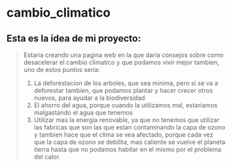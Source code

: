 # cambio_climatico

## Esta es la idea de mi proyecto:
> Estaria creando una pagina web en la que daria consejos sobre como desacelerar el cambio climatico y que podamos vivir mejor tambien, uno de estos puntos seria:
> 1. La deforestacion de los arboles, que sea minima, pero si se va a deforestar tambien, que podamos plantar y hacer crecer otros nuevos, para ayudar a la biodiversidad
> 2. El ahorro del agua, porque cuando la utilizamos mal, estariamos malgastando el agua que tenemos
> 3. Utilizar mas la energia renovable, ya que no tenemos que utilizar las fabricas que son las que estan contaminando la capa de ozono y tambien hace que el clima se vea afectado, porque cada vez que la capa de ozono se debilita, mas caliente se vuelve el planeta tierra hasta que no podamos habitar en el mismo por el problema del calor.
